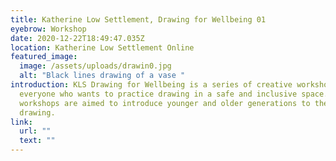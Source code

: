 ```yaml
---
title: Katherine Low Settlement, Drawing for Wellbeing 01
eyebrow: Workshop
date: 2020-12-22T18:49:47.035Z
location: Katherine Low Settlement Online
featured_image:
  image: /assets/uploads/drawin0.jpg
  alt: "Black lines drawing of a vase "
introduction: KLS Drawing for Wellbeing is a series of creative workshops for
  everyone who wants to practice drawing in a safe and inclusive space. The
  workshops are aimed to introduce younger and older generations to the art of
  drawing.
link:
  url: ""
  text: ""
---
```

